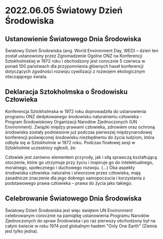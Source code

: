 # 2022.06.05 Światowy Dzień Środowiska

## Ustanowienie Światowego Dnia Środowiska

Światowy Dzień Środowiska (ang. World Environment Day, WED) – dzień ten został ustanowiony przez Zgromadzenie Ogólne ONZ na Konferencji Sztokholmskiej w 1972 roku i obchodzony jest corocznie 5 czerwca w ponad 100 państwach dla przypomnienia głównych haseł konferencji dotyczących zgodności rozwoju cywilizacji z rozwojem ekologicznym otaczającego świata.

## Deklaracja Sztokholmska o Środowisku Człowieka

Konferencja Sztokholmska w 1972 roku doprowadziła do ustanowienia programu ONZ dedykowanego środowisku naturalnemu człowieka - Program Środowiskowy Organizacji Narodów Zjednoczonych (UN Environment). Związki między prawami człowieka, zdrowiem oraz ochroną środowiska zostały podniesione już podczas pierwszej międzynarodowej konferencji poświęconej środowisku niezbędnemu do życia ludziom, która odbyła się w Sztokholmie w 1972 roku. Podczas finałowej sesji w Sztokholmie uczestnicy ogłosili, że:

Człowiek jest zarówno elementem przyrody, jak i siłą sprawczą kształtującą otoczenie, które go utrzymuje przy życiu i inspiruje go do intelektualnego, moralnego, społecznego i duchowego rozwoju. (...) Oba aspekty środowiska człowieka: naturalne i stworzone przez człowieka, mają zasadnicze znaczenie dla jego dobrego samopoczucia i korzystania z podstawowego prawa człowieka – prawa do życia jako takiego.

## Celebrowanie Światowego Dnia Środowiska

Światowy Dzień Środowiska jest więc świętem UN Environment celebrowanym corocznie na pamiątkę ustanowienia Programu Narodów Zjednoczonych do spraw Środowiska i po raz pierwszy obchodzony był na całym świecie w roku 1974 pod globalnym hasłem "Only One Earth" (Ziemia jest tylko jedna).

